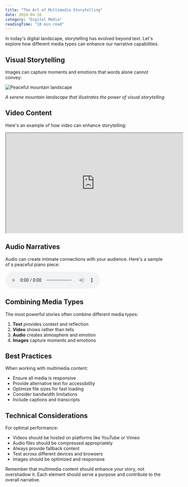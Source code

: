 ```yaml
---
title: "The Art of Multimedia Storytelling"
date: 2024-04-16
category: "Digital Media"
readingTime: "10 min read"
---
```


In today's digital landscape, storytelling has evolved beyond text. Let's explore how different media types can enhance our narrative capabilities.

## Visual Storytelling

Images can capture moments and emotions that words alone cannot convey:

![Peaceful mountain landscape](https://images.unsplash.com/photo-1506905925346-21bda4d32df4?auto=format&fit=crop&w=2000&q=80)

*A serene mountain landscape that illustrates the power of visual storytelling*

## Video Content

Here's an example of how video can enhance storytelling:

<div class="video-container">
  <iframe
    width="560"
    height="315"
    src="https://www.youtube.com/embed/dQw4w9WgXcQ"
    title="Example Video"
    allow="accelerometer; autoplay; clipboard-write; encrypted-media; gyroscope; picture-in-picture"
    allowfullscreen>
  </iframe>
</div>

## Audio Narratives

Audio can create intimate connections with your audience. Here's a sample of a peaceful piano piece:

<div class="audio-container">
  <audio controls>
    <source src="https://www2.cs.uic.edu/~i101/SoundFiles/BabyElephantWalk60.wav" type="audio/wav">
    Your browser does not support the audio element.
  </audio>
</div>

## Combining Media Types

The most powerful stories often combine different media types:

1. **Text** provides context and reflection
2. **Video** shows rather than tells
3. **Audio** creates atmosphere and emotion
4. **Images** capture moments and emotions

## Best Practices

When working with multimedia content:

- Ensure all media is responsive
- Provide alternative text for accessibility
- Optimize file sizes for fast loading
- Consider bandwidth limitations
- Include captions and transcripts

## Technical Considerations

For optimal performance:

- Videos should be hosted on platforms like YouTube or Vimeo
- Audio files should be compressed appropriately
- Always provide fallback content
- Test across different devices and browsers
- Images should be optimized and responsive

Remember that multimedia content should enhance your story, not overshadow it. Each element should serve a purpose and contribute to the overall narrative.